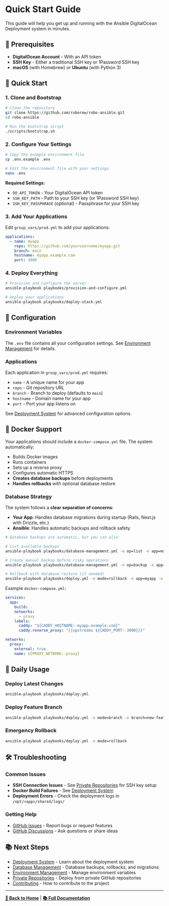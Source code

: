 # Quick Start Guide

This guide will help you get up and running with the Ansible DigitalOcean Deployment system in minutes.

## 🚀 Prerequisites

- **DigitalOcean Account** - With an API token
- **SSH Key** - Either a traditional SSH key or 1Password SSH key
- **macOS** (with Homebrew) or **Ubuntu** (with Python 3)

## 🎯 Quick Start

### 1. Clone and Bootstrap

```bash
# Clone the repository
git clone https://github.com/roborew/robo-ansible.git
cd robo-ansible

# Run the bootstrap script
./scripts/bootstrap.sh
```

### 2. Configure Your Settings

```bash
# Copy the example environment file
cp .env.example .env

# Edit the environment file with your settings
nano .env
```

**Required Settings:**

- `DO_API_TOKEN` - Your DigitalOcean API token
- `SSH_KEY_PATH` - Path to your SSH key (or 1Password SSH key)
- `SSH_KEY_PASSPHRASE` (optional) - Passphrase for your SSH key

### 3. Add Your Applications

Edit `group_vars/prod.yml` to add your applications:

```yaml
applications:
  - name: myapp
    repo: https://github.com/yourusername/myapp.git
    branch: main
    hostname: myapp.example.com
    port: 3000
```

### 4. Deploy Everything

```bash
# Provision and configure the server
ansible-playbook playbooks/provision-and-configure.yml

# Deploy your applications
ansible-playbook playbooks/deploy-stack.yml
```

## 🔧 Configuration

### Environment Variables

The `.env` file contains all your configuration settings. See [Environment Management](Environment-Management.md) for details.

### Applications

Each application in `group_vars/prod.yml` requires:

- `name` - A unique name for your app
- `repo` - Git repository URL
- `branch` - Branch to deploy (defaults to `main`)
- `hostname` - Domain name for your app
- `port` - Port your app listens on

See [Deployment System](Deployment-System.md) for advanced configuration options.

## 🐳 Docker Support

Your applications should include a `docker-compose.yml` file. The system automatically:

- Builds Docker images
- Runs containers
- Sets up a reverse proxy
- Configures automatic HTTPS
- **Creates database backups** before deployments
- **Handles rollbacks** with optional database restore

### **Database Strategy**

The system follows a **clear separation of concerns**:

- **Your App**: Handles database migrations during startup (Rails, Next.js with Drizzle, etc.)
- **Ansible**: Handles automatic backups and rollback safety

```bash
# Database backups are automatic, but you can also:

# List available backups
ansible-playbook playbooks/database-management.yml -e op=list -e app=myapp

# Create manual backup before risky operations
ansible-playbook playbooks/database-management.yml -e op=backup -e app=myapp

# Rollback with database restore (if needed)
ansible-playbook playbooks/deploy.yml -e mode=rollback -e app=myapp -e restore_database=true
```

Example `docker-compose.yml`:

```yaml
services:
  app:
    build: .
    networks:
      - proxy
    labels:
      caddy: "${CADDY_HOSTNAME:-myapp.example.com}"
      caddy.reverse_proxy: "{{upstreams ${CADDY_PORT:-3000}}}"

networks:
  proxy:
    external: true
    name: ${PROXY_NETWORK:-proxy}
```

## 🔄 Daily Usage

### Deploy Latest Changes

```bash
ansible-playbook playbooks/deploy.yml
```

### Deploy Feature Branch

```bash
ansible-playbook playbooks/deploy.yml -e mode=branch -e branch=new-feature
```

### Emergency Rollback

```bash
ansible-playbook playbooks/deploy.yml -e mode=rollback
```

## 🛠️ Troubleshooting

### Common Issues

- **SSH Connection Issues** - See [Private Repositories](Private-Repositories.md) for SSH key setup
- **Docker Build Failures** - See [Deployment System](Deployment-System.md#docker-troubleshooting)
- **Deployment Errors** - Check the deployment logs in `/opt/<app>/shared/logs/`

### Getting Help

- [GitHub Issues](https://github.com/roborew/robo-ansible/issues) - Report bugs or request features
- [GitHub Discussions](https://github.com/roborew/robo-ansible/discussions) - Ask questions or share ideas

## 📚 Next Steps

- [Deployment System](Deployment-System.md) - Learn about the deployment system
- [Database Management](Database-Management.md) - Database backups, rollbacks, and migrations
- [Environment Management](Environment-Management.md) - Manage environment variables
- [Private Repositories](Private-Repositories.md) - Deploy from private GitHub repositories
- [Contributing](Contributing.md) - How to contribute to the project

---

**[🚀 Back to Home](Home.md)** | **[📚 Full Documentation](Home.md)**
